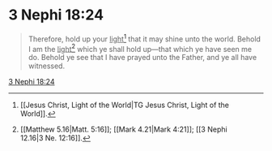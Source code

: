 # 3 Nephi 18:24

> Therefore, hold up your <u>light</u>[^a] that it may shine unto the world. Behold I am the <u>light</u>[^b] which ye shall hold up—that which ye have seen me do. Behold ye see that I have prayed unto the Father, and ye all have witnessed.

[3 Nephi 18:24](https://www.churchofjesuschrist.org/study/scriptures/bofm/3-ne/18?lang=eng&id=p24#p24)


[^a]: [[Jesus Christ, Light of the World|TG Jesus Christ, Light of the World]].  
[^b]: [[Matthew 5.16|Matt. 5:16]]; [[Mark 4.21|Mark 4:21]]; [[3 Nephi 12.16|3 Ne. 12:16]].  
